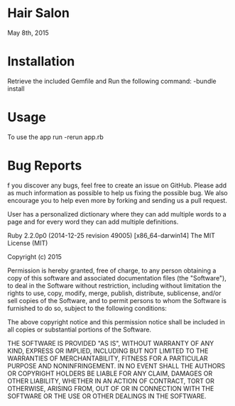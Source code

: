 Hair Salon
===========
May 8th, 2015

Installation
============
Retrieve the included Gemfile and Run the following command: -bundle install

Usage
========
To use the app run -rerun app.rb

Bug Reports
=============
f you discover any bugs, feel free to create an issue on GitHub. Please add as much information as possible to help us fixing the possible bug. We also encourage you to help even more by forking and sending us a pull request.

User has a personalized dictionary where they can add multiple words to a page and for every word they can add multiple definitions.

Ruby 2.2.0p0 (2014-12-25 revision 49005) [x86_64-darwin14] The MIT License (MIT)

Copyright (c) 2015

Permission is hereby granted, free of charge, to any person obtaining a copy of this software and associated documentation files (the "Software"), to deal in the Software without restriction, including without limitation the rights to use, copy, modify, merge, publish, distribute, sublicense, and/or sell copies of the Software, and to permit persons to whom the Software is furnished to do so, subject to the following conditions:

The above copyright notice and this permission notice shall be included in all copies or substantial portions of the Software.

THE SOFTWARE IS PROVIDED "AS IS", WITHOUT WARRANTY OF ANY KIND, EXPRESS OR IMPLIED, INCLUDING BUT NOT LIMITED TO THE WARRANTIES OF MERCHANTABILITY, FITNESS FOR A PARTICULAR PURPOSE AND NONINFRINGEMENT. IN NO EVENT SHALL THE AUTHORS OR COPYRIGHT HOLDERS BE LIABLE FOR ANY CLAIM, DAMAGES OR OTHER LIABILITY, WHETHER IN AN ACTION OF CONTRACT, TORT OR OTHERWISE, ARISING FROM, OUT OF OR IN CONNECTION WITH THE SOFTWARE OR THE USE OR OTHER DEALINGS IN THE SOFTWARE.
